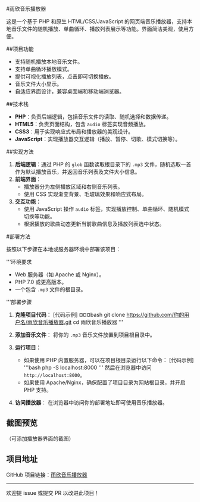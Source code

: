 #雨欣音乐播放器

这是一个基于 PHP 和原生 HTML/CSS/JavaScript 的网页端音乐播放器，支持本地音乐文件的随机播放、单曲循环、播放列表展示等功能。界面简洁美观，使用方便。

##项目功能

- 支持随机播放本地音乐文件。
- 支持单曲循环播放模式。
- 提供可视化播放列表，点击即可切换播放。
- 音乐文件大小显示。
- 自适应界面设计，兼容桌面端和移动端浏览器。

##技术栈

- **PHP**：负责后端逻辑，包括音乐文件的读取、随机选择和数据传递。
- **HTML5**：负责页面结构，包含 `audio` 标签实现音频播放。
- **CSS3**：用于实现响应式布局和播放器的美观设计。
- **JavaScript**：实现播放器交互逻辑（播放、暂停、切歌、模式切换等）。

##实现方法

1. **后端逻辑**：通过 PHP 的 `glob` 函数读取根目录下的 `.mp3` 文件，随机选取一首作为默认播放音乐，并返回音乐列表及文件大小信息。
2. **前端界面**：
   - 播放器分为左侧播放区域和右侧音乐列表。
   - 使用 CSS 实现渐变背景、毛玻璃效果和响应式布局。
3. **交互功能**：
   - 使用 JavaScript 操作 `audio` 标签，实现播放控制、单曲循环、随机模式切换等功能。
   - 根据播放的歌曲动态更新当前歌曲信息及播放列表选中状态。

#部署方法

按照以下步骤在本地或服务器环境中部署该项目：

'''环境要求

- Web 服务器（如 Apache 或 Nginx）。
- PHP 7.0 或更高版本。
- 一个包含 `.mp3` 文件的根目录。

'''部署步骤

1. **克隆项目代码**：
   [代码示例]
   ¤¤¤bash
   git clone https://github.com/你的用户名/雨欣音乐播放器.git
   cd 雨欣音乐播放器
   '''

2. **添加音乐文件**：
   将你的 `.mp3` 音乐文件放置到项目根目录中。

3. **运行项目**：
   - 如果使用 PHP 内置服务器，可以在项目根目录运行以下命令：
     [代码示例]
     '''bash
     php -S localhost:8000
     '''
     然后在浏览器中访问 `http://localhost:8000`。
   - 如果使用 Apache/Nginx，确保配置了项目目录为网站根目录，并开启 PHP 支持。

4. **访问播放器**：
   在浏览器中访问你的部署地址即可使用音乐播放器。

## 截图预览

（可添加播放器界面的截图）

## 项目地址

GitHub 项目链接：[雨欣音乐播放器](https://github.com/你的用户名/雨欣音乐播放器)

---

欢迎提 issue 或提交 PR 以改进此项目！

